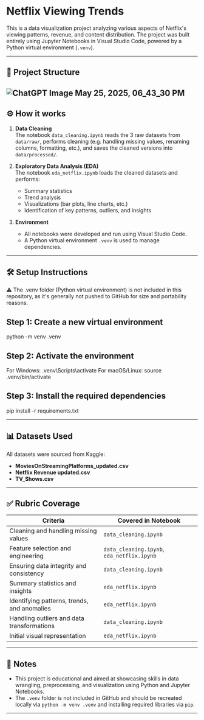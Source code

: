 # Netflix Viewing Trends

This is a data visualization project analyzing various aspects of Netflix's viewing patterns, revenue, and content distribution. The project was built entirely using Jupyter Notebooks in Visual Studio Code, powered by a Python virtual environment (`.venv`).

---
## 📁 Project Structure
![ChatGPT Image May 25, 2025, 06_43_30 PM](https://github.com/user-attachments/assets/1b4b0597-43ab-4fb9-aee1-b016bd14a666)
---


## ⚙️ How it works

1. **Data Cleaning**  
   The notebook `data_cleaning.ipynb` reads the 3 raw datasets from `data/raw/`, performs cleaning (e.g. handling missing values, renaming columns, formatting, etc.), and saves the cleaned versions into `data/processed/`.

2. **Exploratory Data Analysis (EDA)**  
   The notebook `eda_netflix.ipynb` loads the cleaned datasets and performs:
   - Summary statistics
   - Trend analysis
   - Visualizations (bar plots, line charts, etc.)
   - Identification of key patterns, outliers, and insights

3. **Environment**  
   - All notebooks were developed and run using Visual Studio Code.
   - A Python virtual environment `.venv` is used to manage dependencies.

---

## 🛠 Setup Instructions
⚠️ The .venv folder (Python virtual environment) is not included in this repository, as it's generally not pushed to GitHub for size and portability reasons.

## Step 1: Create a new virtual environment
python -m venv .venv

## Step 2: Activate the environment
For Windows:
.venv\Scripts\activate
For macOS/Linux:
source .venv/bin/activate

## Step 3: Install the required dependencies
pip install -r requirements.txt

---
## 📊 Datasets Used

All datasets were sourced from Kaggle:
- **MoviesOnStreamingPlatforms_updated.csv**
- **Netflix Revenue updated.csv**
- **TV_Shows.csv**

---

## ✅ Rubric Coverage

| Criteria                                    | Covered in Notebook                |
|--------------------------------------------|------------------------------------|
| Cleaning and handling missing values       | `data_cleaning.ipynb`              |
| Feature selection and engineering          | `data_cleaning.ipynb`, `eda_netflix.ipynb` |
| Ensuring data integrity and consistency    | `data_cleaning.ipynb`              |
| Summary statistics and insights            | `eda_netflix.ipynb`                |
| Identifying patterns, trends, and anomalies| `eda_netflix.ipynb`                |
| Handling outliers and data transformations | `data_cleaning.ipynb`              |
| Initial visual representation              | `eda_netflix.ipynb`                |

---

## 📌 Notes

- This project is educational and aimed at showcasing skills in data wrangling, preprocessing, and visualization using Python and Jupyter Notebooks.
- The `.venv` folder is not included in GitHub and should be recreated locally via `python -m venv .venv` and installing required libraries via `pip`.

---

